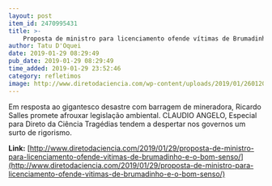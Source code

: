 ```yaml
---
layout: post
item_id: 2470995431
title: >-
    Proposta de ministro para licenciamento ofende vítimas de Brumadinho e o bom senso
author: Tatu D'Oquei
date: 2019-01-29 08:29:49
pub_date: 2019-01-29 08:29:49
time_added: 2019-01-29 23:52:46
category: refletimos
image: http://www.diretodaciencia.com/wp-content/uploads/2019/01/26012019-encontro-de-trabalho_46830325422_o.jpg
---
```


Em resposta ao gigantesco desastre com barragem de mineradora, Ricardo Salles promete afrouxar legislação ambiental. CLAUDIO ANGELO, Especial para Direto da Ciência Tragédias tendem a despertar nos governos um surto de rigorismo.

**Link:** [http://www.diretodaciencia.com/2019/01/29/proposta-de-ministro-para-licenciamento-ofende-vitimas-de-brumadinho-e-o-bom-senso/](http://www.diretodaciencia.com/2019/01/29/proposta-de-ministro-para-licenciamento-ofende-vitimas-de-brumadinho-e-o-bom-senso/)

